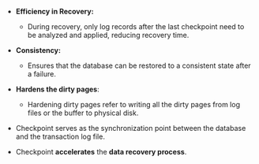 - **Efficiency in Recovery:**
	- During recovery, only log records after the last checkpoint need to be analyzed and applied, reducing recovery time.

- **Consistency:**
	- Ensures that the database can be restored to a consistent state after a failure.

- **Hardens the dirty pages**:
	- Hardening dirty pages refer to writing all the dirty pages from log files or the buffer to physical disk.

- Checkpoint serves as the synchronization point between the database and the transaction log file.
- Checkpoint **accelerates** the **data recovery process**.
